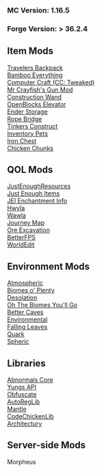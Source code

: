 ### MC Version: 1.16.5
### Forge Version: > 36.2.4

## Item Mods

[Travelers Backpack](https://www.curseforge.com/minecraft/mc-mods/travelers-backpack)<br>
[Bamboo Everything](https://www.curseforge.com/minecraft/mc-mods/bamboo-everything-forge)<br>
[Computer Craft (CC: Tweaked)](https://www.curseforge.com/minecraft/mc-mods/cc-tweaked)<br>
[Mr Crayfish's Gun Mod](https://www.curseforge.com/minecraft/mc-mods/mrcrayfishs-gun-mod)<br>
[Construction Wand](https://www.curseforge.com/minecraft/mc-mods/construction-wand)<br>
[OpenBlocks Elevator](https://www.curseforge.com/minecraft/mc-mods/openblocks-elevator)<br>
[Ender Storage](https://www.curseforge.com/minecraft/mc-mods/ender-storage-1-8)<br>
[Rope Bridge](https://www.curseforge.com/minecraft/mc-mods/rope-bridge)<br>
[Tinkers Construct](https://www.curseforge.com/minecraft/mc-mods/tinkers-construct)<br>
[Inventory Pets](https://www.curseforge.com/minecraft/mc-mods/inventory-pets)<br>
[Iron Chest](https://www.curseforge.com/minecraft/mc-mods/iron-chests)<br>
[Chicken Chunks](https://www.curseforge.com/minecraft/mc-mods/chicken-chunks-1-8)<br>
	

## QOL Mods

[JustEnoughResources](https://www.curseforge.com/minecraft/mc-mods/just-enough-resources-jer)<br>
[Just Enough Items](https://www.curseforge.com/minecraft/mc-mods/jei)<br>
[JEI Enchantment Info](https://www.curseforge.com/minecraft/mc-mods/jei-enchantment-info)<br>
[Hwyla](https://www.curseforge.com/minecraft/mc-mods/hwyla)<br>
[Wawla](https://www.curseforge.com/minecraft/mc-mods/wawla)<br>
[Journey Map](https://www.curseforge.com/minecraft/mc-mods/journeymap)<br>
[Ore Excavation](https://www.curseforge.com/minecraft/mc-mods/ore-excavation)<br>
[BetterFPS](https://www.curseforge.com/minecraft/mc-mods/betterfps)<br>
[WorldEdit](https://www.curseforge.com/minecraft/mc-mods/worldedit)<br>
	

## Environment Mods

[Atmospheric](https://www.curseforge.com/minecraft/mc-mods/atmospheric)<br>
[Biomes o' Plenty](https://www.curseforge.com/minecraft/mc-mods/biomes-o-plenty)<br>
[Desolation](https://www.curseforge.com/minecraft/mc-mods/desolation-forge)<br>
[Oh The Biomes You'll Go](https://www.curseforge.com/minecraft/mc-mods/oh-the-biomes-youll-go)<br>
[Better Caves](https://www.curseforge.com/minecraft/mc-mods/yungs-better-caves)<br>
[Environmental](https://www.curseforge.com/minecraft/mc-mods/environmental)<br>
[Falling Leaves](https://www.curseforge.com/minecraft/mc-mods/falling-leaves-forge)<br>
[Quark](https://www.curseforge.com/minecraft/mc-mods/quark)<br>
[Spheric](https://www.curseforge.com/minecraft/mc-mods/spheric)<br>

## Libraries

[Abnormals Core](https://www.curseforge.com/minecraft/mc-mods/abnormals-core)<br>
[Yungs API](https://www.curseforge.com/minecraft/mc-mods/yungs-api)<br>
[Obfuscate](https://www.curseforge.com/minecraft/mc-mods/obfuscate)<br>
[AutoRegLib](https://www.curseforge.com/minecraft/mc-mods/autoreglib)<br>
[Mantle](https://www.curseforge.com/minecraft/mc-mods/mantle)<br>
[CodeChickenLib](https://www.curseforge.com/minecraft/mc-mods/codechicken-lib-1-8)<br>
[Architectury](https://www.curseforge.com/minecraft/mc-mods/architectury-forge)<br>

## Server-side Mods

Morpheus
